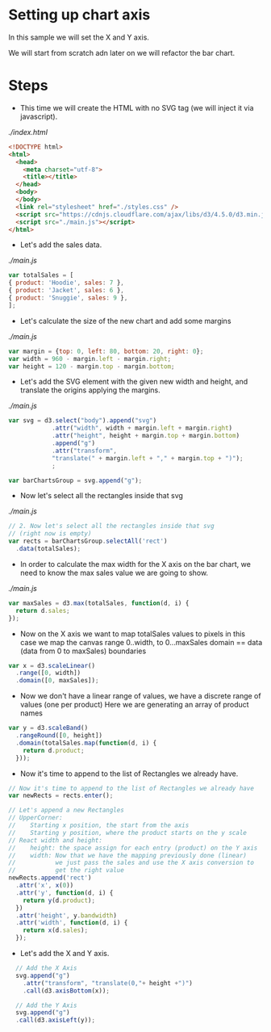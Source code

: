 # Setting up chart axis

In this sample we will set the X and Y axis.

We will start from scratch adn later on we will refactor the bar chart.

# Steps

- This time we will create the HTML with no SVG tag (we will inject it via javascript).

_./index.html_

```html
<!DOCTYPE html>
<html>
  <head>
    <meta charset="utf-8">
    <title></title>
  </head>
  <body>
  </body>
  <link rel="stylesheet" href="./styles.css" />
  <script src="https://cdnjs.cloudflare.com/ajax/libs/d3/4.5.0/d3.min.js" charset="utf-8"></script>
  <script src="./main.js"></script>
</html>
```

- Let's add the sales data.

_./main.js_

```javascript
var totalSales = [
{ product: 'Hoodie', sales: 7 },
{ product: 'Jacket', sales: 6 },
{ product: 'Snuggie', sales: 9 },
];
```

- Let's calculate the size of the new chart and add some margins

_./main.js_

```javascript
var margin = {top: 0, left: 80, bottom: 20, right: 0};
var width = 960 - margin.left - margin.right;
var height = 120 - margin.top - margin.bottom;
```

- Let's add the SVG element with the given new width and height, and translate the origins applying the margins.

_./main.js_

```javascript
var svg = d3.select("body").append("svg")
            .attr("width", width + margin.left + margin.right)
            .attr("height", height + margin.top + margin.bottom)
            .append("g")
            .attr("transform",
            "translate(" + margin.left + "," + margin.top + ")");
            ;

var barChartsGroup = svg.append("g");            
```

- Now let's select all the rectangles inside that svg

_./main.js_

```javascript
// 2. Now let's select all the rectangles inside that svg
// (right now is empty)
var rects = barChartsGroup.selectAll('rect')
  .data(totalSales);
```

- In order to calculate the max width for the X axis
 on the bar chart, we need to know the max sales value we are going
 to show.

_./main.js_

```javascript
var maxSales = d3.max(totalSales, function(d, i) {
  return d.sales;
});
```

- Now on the X axis we want to map totalSales values to pixels
in this case we map the canvas range 0..width, to 0...maxSales
domain == data (data from 0 to maxSales) boundaries

```javascript
var x = d3.scaleLinear()
  .range([0, width])
  .domain([0, maxSales]);
```

- Now we don't have a linear range of values, we have a discrete
range of values (one per product) Here we are generating an array of product names

```javascript
var y = d3.scaleBand()
  .rangeRound([0, height])
  .domain(totalSales.map(function(d, i) {
    return d.product;
  }));
```

- Now it's time to append to the list of Rectangles we already have.

```javascript
// Now it's time to append to the list of Rectangles we already have
var newRects = rects.enter();

// Let's append a new Rectangles
// UpperCorner:
//    Starting x position, the start from the axis
//    Starting y position, where the product starts on the y scale
// React width and height:
//    height: the space assign for each entry (product) on the Y axis
//    width: Now that we have the mapping previously done (linear)
//           we just pass the sales and use the X axis conversion to
//           get the right value
newRects.append('rect')
  .attr('x', x(0))
  .attr('y', function(d, i) {
    return y(d.product);
  })
  .attr('height', y.bandwidth)
  .attr('width', function(d, i) {
    return x(d.sales);
  });
```

- Let's add the X and Y axis.

```javascript
  // Add the X Axis
  svg.append("g")
    .attr("transform", "translate(0,"+ height +")")
    .call(d3.axisBottom(x));

  // Add the Y Axis
  svg.append("g")
  .call(d3.axisLeft(y));
```



